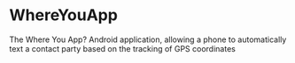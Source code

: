 WhereYouApp
===========

The Where You App? Android application, allowing a phone to automatically text a contact party based on the tracking of GPS coordinates
